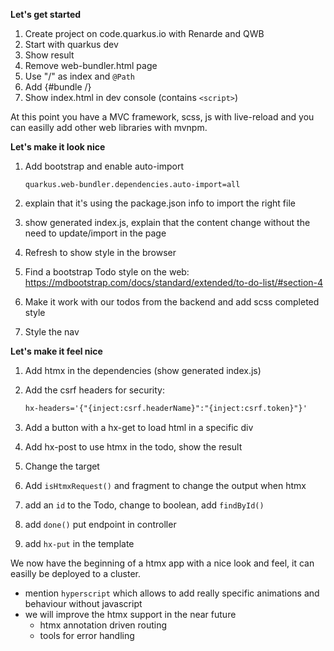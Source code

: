 
**Let's get started**

1. Create project on code.quarkus.io with Renarde and QWB
2. Start with quarkus dev
3. Show result
4. Remove web-bundler.html page
5. Use "/" as  index and `@Path`
6. Add {#bundle /}
7. Show index.html in dev console (contains `<script>`)

At this point you have a MVC framework, scss, js with live-reload and you can easilly add other web libraries with mvnpm.

**Let's make it look nice**

1. Add bootstrap and enable auto-import
  
    ```
    quarkus.web-bundler.dependencies.auto-import=all
    ```

2. explain that it's using the package.json info to import the right file
3. show generated index.js, explain that the content change without the need to update/import in the page
4. Refresh to show style in the browser
5. Find a bootstrap Todo style on the web: https://mdbootstrap.com/docs/standard/extended/to-do-list/#section-4
6. Make it work with our todos from the backend and add scss completed style
7. Style the nav

**Let's make it feel nice** 

1. Add htmx in the dependencies (show generated index.js)
3. Add the csrf headers for security:

    ```html
    hx-headers='{"{inject:csrf.headerName}":"{inject:csrf.token}"}'
    ```
3. Add a button with a hx-get to load html in a specific div
5. Add hx-post to use htmx in the todo, show the result
6. Change the target
7. Add `isHtmxRequest()` and fragment to change the output when htmx
8. add an `id` to the Todo, change to boolean, add `findById()`
9. add `done()` put endpoint in controller
10. add `hx-put` in the template

We now have the beginning of a htmx app with a nice look and feel, it can easilly be deployed to a cluster.

- mention `hyperscript` which allows to add really specific animations and behaviour without javascript
- we will improve the htmx support in the near future
	- htmx annotation driven routing
	- tools for error handling